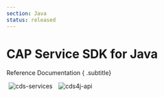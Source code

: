 ```yaml
---
section: Java
status: released
---
```


<style scoped>
.badges img {
  display: unset;
  margin: 0 5px;
}
</style>

# CAP Service SDK for Java

Reference Documentation { .subtitle}

<span class="badges">

<a :href="`https://javadoc.io/doc/com.sap.cds/cds-services-api/${versions.java_services}/overview-summary.html`" target="_blank" rel="noopener noreferrer" class="no-ext-link"><img :src="`https://img.shields.io/badge/cds--services-${versions.java_services}-brightgreen.svg`" title="cds-services" crossorigin/></a>
<a :href="`https://javadoc.io/doc/com.sap.cds/cds4j-api/${versions.java_cds4j}/com/sap/cds/ql/package-summary.html`" target="_blank" rel="noopener noreferrer" class="no-ext-link"><img :src="`https://img.shields.io/badge/cds4j--api-${versions.java_cds4j}-brightgreen.svg`" title="cds4j-api" crossorigin/></a>

</span>

<script setup>
import { useData } from 'vitepress'
const { theme } = useData()
const { versions } = theme.value.capire

import { data as pages } from './index.data.ts'
</script>

<br>
<IndexList :pages='pages' />

